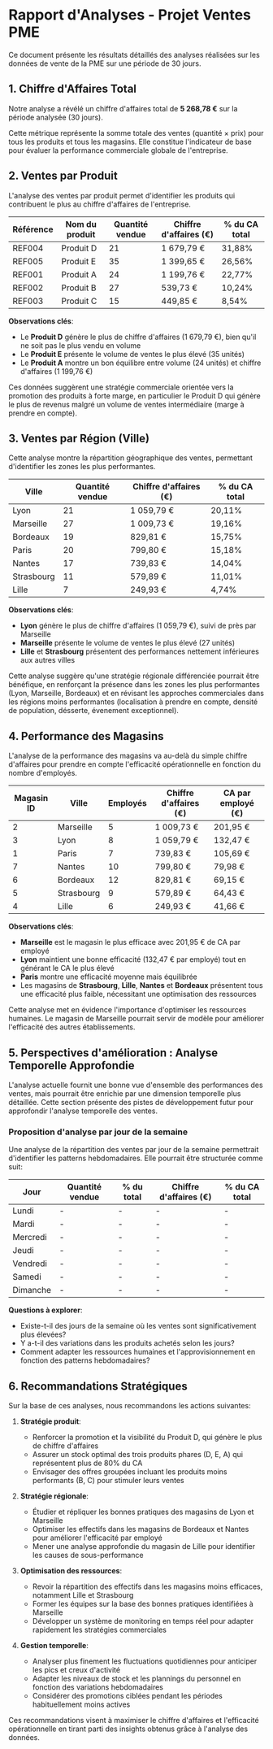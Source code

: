 # Rapport d'Analyses - Projet Ventes PME

Ce document présente les résultats détaillés des analyses réalisées sur les données de vente de la PME sur une période de 30 jours.

## 1. Chiffre d'Affaires Total

Notre analyse a révélé un chiffre d'affaires total de **5 268,78 €** sur la période analysée (30 jours).

Cette métrique représente la somme totale des ventes (quantité × prix) pour tous les produits et tous les magasins. Elle constitue l'indicateur de base pour évaluer la performance commerciale globale de l'entreprise.

## 2. Ventes par Produit

L'analyse des ventes par produit permet d'identifier les produits qui contribuent le plus au chiffre d'affaires de l'entreprise.

| Référence   | Nom du produit | Quantité vendue | Chiffre d'affaires (€)   | % du CA total |
|-----------  |----------------|-----------------|------------------------  |---------------|
| REF004      | Produit D      | 21              | 1 679,79 €               | 31,88%        |
| REF005      | Produit E      | 35              | 1 399,65 €               | 26,56%        |
| REF001      | Produit A      | 24              | 1 199,76 €               | 22,77%        |
| REF002      | Produit B      | 27              | 539,73 €                 | 10,24%        |
| REF003      | Produit C      | 15              | 449,85 €                 | 8,54%         |

**Observations clés**:
- Le **Produit D** génère le plus de chiffre d'affaires (1 679,79 €), bien qu'il ne soit pas le plus vendu en volume
- Le **Produit E** présente le volume de ventes le plus élevé (35 unités)
- Le **Produit A** montre un bon équilibre entre volume (24 unités) et chiffre d'affaires (1 199,76 €)

Ces données suggèrent une stratégie commerciale orientée vers la promotion des produits à forte marge, en particulier le Produit D qui génère le plus de revenus malgré un volume de ventes intermédiaire (marge à prendre en compte).

## 3. Ventes par Région (Ville)

Cette analyse montre la répartition géographique des ventes, permettant d'identifier les zones les plus performantes.

| Ville     | Quantité vendue | Chiffre d'affaires (€) | % du CA total |
|-----------|-----------------|------------------------|---------------|
| Lyon      | 21              | 1 059,79 €             | 20,11%        |
| Marseille | 27              | 1 009,73 €             | 19,16%        |
| Bordeaux  | 19              | 829,81 €               | 15,75%        |
| Paris     | 20              | 799,80 €               | 15,18%        |
| Nantes    | 17              | 739,83 €               | 14,04%        |
| Strasbourg| 11              | 579,89 €               | 11,01%        |
| Lille     |  7              | 249,93 €               | 4,74%         |

**Observations clés**:
- **Lyon** génère le plus de chiffre d'affaires (1 059,79 €), suivi de près par Marseille
- **Marseille** présente le volume de ventes le plus élevé (27 unités)
- **Lille** et **Strasbourg** présentent des performances nettement inférieures aux autres villes

Cette analyse suggère qu'une stratégie régionale différenciée pourrait être bénéfique, en renforçant la présence dans les zones les plus performantes (Lyon, Marseille, Bordeaux) et en révisant les approches commerciales dans les régions moins performantes (localisation à prendre en compte, densité de population, désserte, évenement exceptionnel).

## 4. Performance des Magasins

L'analyse de la performance des magasins va au-delà du simple chiffre d'affaires pour prendre en compte l'efficacité opérationnelle en fonction du nombre d'employés.

| Magasin ID | Ville      | Employés | Chiffre d'affaires (€) | CA par employé (€)  |
|------------|------------|----------|------------------------|---------------------|
| 2          | Marseille  | 5        | 1 009,73 €             | 201,95 €            |
| 3          | Lyon       | 8        | 1 059,79 €             | 132,47 €            |
| 1          | Paris      | 7        | 739,83 €               | 105,69 €            |
| 7          | Nantes     | 10       | 799,80 €               | 79,98 €             |
| 6          | Bordeaux   | 12       | 829,81 €               | 69,15 €             |
| 5          | Strasbourg | 9        | 579,89 €               | 64,43 €             |
| 4          | Lille      | 6        | 249,93 €               | 41,66 €             |

**Observations clés**:
- **Marseille** est le magasin le plus efficace avec 201,95 € de CA par employé
- **Lyon** maintient une bonne efficacité (132,47 € par employé) tout en générant le CA le plus élevé
- **Paris** montre une efficacité moyenne mais équilibrée
- Les magasins de **Strasbourg**, **Lille**, **Nantes** et **Bordeaux** présentent tous une efficacité plus faible, nécessitant une optimisation des ressources

Cette analyse met en évidence l'importance d'optimiser les ressources humaines. Le magasin de Marseille pourrait servir de modèle pour améliorer l'efficacité des autres établissements.

## 5. Perspectives d'amélioration : Analyse Temporelle Approfondie

L'analyse actuelle fournit une bonne vue d'ensemble des performances des ventes, mais pourrait être enrichie par une dimension temporelle plus détaillée. Cette section présente des pistes de développement futur pour approfondir l'analyse temporelle des ventes.

### Proposition d'analyse par jour de la semaine

Une analyse de la répartition des ventes par jour de la semaine permettrait d'identifier les patterns hebdomadaires. Elle pourrait être structurée comme suit:

| Jour      | Quantité vendue | % du total | Chiffre d'affaires (€) | % du CA total |
|-----------|-----------------|------------|------------------------|---------------|
| Lundi     | -               | -          | -                      | -             |
| Mardi     | -               | -          | -                      | -             |
| Mercredi  | -               | -          | -                      | -             |
| Jeudi     | -               | -          | -                      | -             |
| Vendredi  | -               | -          | -                      | -             |
| Samedi    | -               | -          | -                      | -             |
| Dimanche  | -               | -          | -                      | -             |

**Questions à explorer**:
- Existe-t-il des jours de la semaine où les ventes sont significativement plus élevées?
- Y a-t-il des variations dans les produits achetés selon les jours?
- Comment adapter les ressources humaines et l'approvisionnement en fonction des patterns hebdomadaires?

## 6. Recommandations Stratégiques

Sur la base de ces analyses, nous recommandons les actions suivantes:

1. **Stratégie produit**:
   - Renforcer la promotion et la visibilité du Produit D, qui génère le plus de chiffre d'affaires
   - Assurer un stock optimal des trois produits phares (D, E, A) qui représentent plus de 80% du CA
   - Envisager des offres groupées incluant les produits moins performants (B, C) pour stimuler leurs ventes

2. **Stratégie régionale**:
   - Étudier et répliquer les bonnes pratiques des magasins de Lyon et Marseille
   - Optimiser les effectifs dans les magasins de Bordeaux et Nantes pour améliorer l'efficacité par employé
   - Mener une analyse approfondie du magasin de Lille pour identifier les causes de sous-performance

3. **Optimisation des ressources**:
   - Revoir la répartition des effectifs dans les magasins moins efficaces, notamment Lille et Strasbourg
   - Former les équipes sur la base des bonnes pratiques identifiées à Marseille
   - Développer un système de monitoring en temps réel pour adapter rapidement les stratégies commerciales

4. **Gestion temporelle**:
   - Analyser plus finement les fluctuations quotidiennes pour anticiper les pics et creux d'activité
   - Adapter les niveaux de stock et les plannings du personnel en fonction des variations hebdomadaires
   - Considérer des promotions ciblées pendant les périodes habituellement moins actives

Ces recommandations visent à maximiser le chiffre d'affaires et l'efficacité opérationnelle en tirant parti des insights obtenus grâce à l'analyse des données.